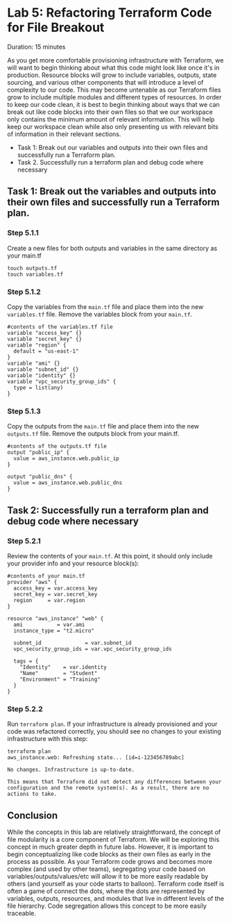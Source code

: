 # Lab 5: Refactoring Terraform Code for File Breakout

Duration: 15 minutes

As you get more comfortable provisioning infrastructure with Terraform, we will want to begin thinking about what this code might look like once it's in production.  Resource blocks will grow to include variables, outputs, state sourcing, and various other components that will introduce a level of complexity to our code.  This may become untenable as our Terraform files grow to include multiple modules and different types of resources.  In order to keep our code clean, it is best to begin thinking about ways that we can break out like code blocks into their own files so that we our workspace only contains the minimum amount of relevant information.  This will help keep our workspace clean while also only presenting us with relevant bits of information in their relevant sections.


- Task 1: Break out our variables and outputs into their own files and successfully run a Terraform plan.
- Task 2. Successfully run a terraform plan and debug code where necessary

## Task 1: Break out the variables and outputs into their own files and successfully run a Terraform plan.

### Step 5.1.1

Create a new files for both outputs and variables in the same directory as your main.tf

```shell
touch outputs.tf
touch variables.tf
```

### Step 5.1.2

Copy the variables from the `main.tf` file and place them into the new `variables.tf` file.  Remove the variables block from your `main.tf`.
```hcl
#contents of the variables.tf file
variable "access_key" {}
variable "secret_key" {}
variable "region" {
  default = "us-east-1"
}
variable "ami" {}
variable "subnet_id" {}
variable "identity" {}
variable "vpc_security_group_ids" {
  type = list(any)
}
```

### Step 5.1.3

Copy the outputs from the `main.tf` file and place them into the new `outputs.tf` file.  Remove the outputs block from your main.tf.

```hcl
#contents of the outputs.tf file
output "public_ip" {
  value = aws_instance.web.public_ip
}

output "public_dns" {
  value = aws_instance.web.public_dns
}
```

## Task 2: Successfully run a terraform plan and debug code where necessary

### Step 5.2.1
Review the contents of your `main.tf`.  At this point, it should only include your provider info and your resource block(s):

```hcl
#contents of your main.tf
provider "aws" {
  access_key = var.access_key
  secret_key = var.secret_key
  region     = var.region
}

resource "aws_instance" "web" {
  ami           = var.ami
  instance_type = "t2.micro"

  subnet_id              = var.subnet_id
  vpc_security_group_ids = var.vpc_security_group_ids

  tags = {
    "Identity"    = var.identity
    "Name"        = "Student"
    "Environment" = "Training"
  }
}
```


### Step 5.2.2
Run `terraform plan`.  If your infrastructure is already provisioned and your code was refactored correctly, you should see no changes to your existing infrastructure with this step:

```shell
terraform plan
aws_instance.web: Refreshing state... [id=i-123456789abc]

No changes. Infrastructure is up-to-date.

This means that Terraform did not detect any differences between your configuration and the remote system(s). As a result, there are no actions to take.
```

## Conclusion
While the concepts in this lab are relatively straightforward, the concept of file modularity is a core component of Terraform.  We will be exploring this concept in much greater depth in future labs.  However, it is important to begin conceptualizing like code blocks as their own files as early in the process as possible.  As your Terraform code grows and becomes more complex (and used by other teams), segregating your code based on variables/outputs/values/etc will allow it to be more easily readable by others (and yourself as your code starts to balloon).  Terraform code itself is often a game of connect the dots, where the dots are represented by variables, outputs, resources, and modules that live in different levels of the file hierarchy.  Code segregation allows this concept to be more easily traceable.
